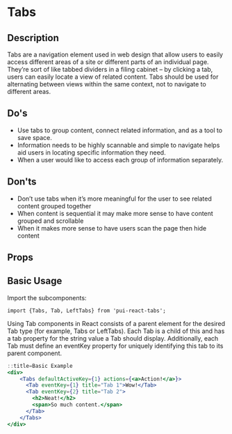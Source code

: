 # Tabs

## Description
Tabs are a navigation element used in web design that allow users to easily access different areas of a site or different parts of an individual page. They’re sort of like tabbed dividers in a filing cabinet – by clicking a tab, users can easily locate a view of related content. Tabs should be used for alternating between views within the same context, not to navigate to different areas.

## Do's

- Use tabs to group content, connect related information, and as a tool to save space.
- Information needs to be highly scannable and simple to navigate helps aid users in locating specific information they need.
- When a user would like to access each group of information separately.

## Don'ts

- Don’t use tabs when it’s more meaningful for the user to see related content grouped together
- When content is sequential it may make more sense to have content grouped and scrollable
- When it makes more sense to have users scan the page then hide content

## Props

## Basic Usage
Import the subcomponents:

`import {Tabs, Tab, LeftTabs} from 'pui-react-tabs';`

Using Tab components in React consists of a parent element for the desired Tab type (for example, Tabs or LeftTabs). Each Tab is a child of this and has a tab property for the string value a Tab should display. Additionally, each Tab must define an eventKey property for uniquely identifying this tab to its parent component.

```jsx
::title=Basic Example
<div>
    <Tabs defaultActiveKey={1} actions={<a>Action!</a>}>
      <Tab eventKey={1} title="Tab 1">Wow!</Tab>
      <Tab eventKey={2} title="Tab 2">
        <h2>Neat!</h2>
        <span>So much content.</span>
      </Tab>
    </Tabs>
</div>
```
